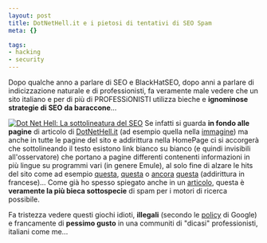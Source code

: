 ```yaml
--- 
layout: post
title: DotNetHell.it e i pietosi di tentativi di SEO Spam
meta: {}

tags: 
- hacking
- security
---
```

Dopo qualche anno a parlare di SEO e BlackHatSEO, dopo anni a parlare di indicizzazione naturale e di professionisti, fa veramente male vedere che un sito italiano e per di più di PROFESSiONISTI utilizza bieche e **ignominose strategie di SEO da baraccone**... 

[<img src='/download/thumb-20051201_dotnethell.JPG' alt='Dot Net Hell: La sottolineatura del SEO' />](/download/20051201_dotnethell.JPG)
Se infatti si guarda **in fondo alle pagine** di articolo di [DotNetHell.it](http://www.dotnethell.it/) (ad esempio quella nella [immagine](http://www.dotnethell.it/tips/SendPOSTHttp.aspx)) ma anche in tutte le pagine del sito e addirittura nella HomePage ci si accorgerà che sottolineando il testo esistono link bianco su bianco (e quindi invisibili all'osservatore) che portano a pagine differenti contenenti informazioni in più lingue su programmi vari (in genere Emule), al solo fine di alzare le hits del sito come ad esempio [questa](http://www.dotnethell.it/Winrar342-Download.aspx), [questa](http://www.dotnethell.it/Winace26Beta4-Download.aspx) o [ancora](http://www.dotnethell.it/Emule-045b-Download.aspx) [questa](http://www.dotnethell.it/Emule-045b-Download-fr.aspx) (addirittura in francese)...
Come già ho spesso spiegato anche in un [articolo](http://www.lastknight.com/articoli/seo-e-motori-di-ricerca/), questa è **veramente la più bieca sottospecie** di spam per i motori di ricerca possibile.

Fa tristezza vedere questi giochi idioti, **illegali** (secondo le [policy](http://www.google.com/webmasters/seo.html) di Google) e francamente di **pessimo gusto** in una communiti di "dicasi" professionisti, italiani come me... 
